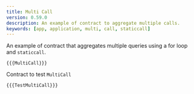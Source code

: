 ```yaml
---
title: Multi Call
version: 0.59.0
description: An example of contract to aggregate multiple calls.
keywords: [app, application, multi, call, staticcall]
---
```


An example of contract that aggregates multiple queries using a for loop and `staticcall`.

```solidity
{{{MultiCall}}}
```

Contract to test `MultiCall`

```solidity
{{{TestMultiCall}}}
```
